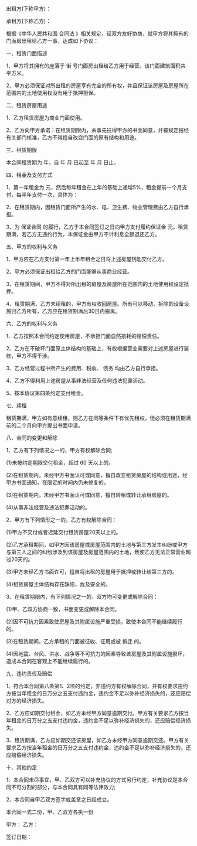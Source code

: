 
 


出租方(下称甲方)：


承租方(下称乙方)：


根据《中华人民共和国
合同法
》相关规定，经双方友好协商，就甲方将其拥有的门面房出租给乙方一事，达成如下协议：


一、租赁门面描述


1、甲方将其拥有的座落于 街 号门面房出租给乙方用于经营。该门面建筑面积共 平方米。


2、甲方必须保证对所出租的房屋享有完全的所有权，并且保证该房屋及房屋所在范围内的土地使用权没有用于抵押担保。


二、租赁房屋用途


1、乙方租赁房屋为商业门面使用。


2、乙方向甲方承诺：在租赁期限内，未事先征得甲方的书面同意，并按规定报经有关部门核准，乙方不得擅自改变门面的原有结构和用途。


三、租赁期限


本合同租赁期为 年，自 年 月 日起至 年 月 日止。


四、租金及支付方式


1、第一年租金为 元，然后每年租金在上年的基础上递增5%，租金提前一个月支付，每半年支付一次，具体为：


2、在租赁期内，因租赁门面所产生的水、电、卫生费、物业管理费由乙方自行承担。


3、为
保证合同
的履行，乙方于本合同签订之日向甲方支付履约保证金 元。租赁期满，若乙方无违约行为，本保证金由甲方不计利息全额退还乙方。


五、甲方的权利与义务


1、甲方应在乙方支付第一年上半年租金之日将上述房屋钥匙交付乙方。


2、甲方必须保证出租给乙方的门面能够从事商业经营。


3、在租赁期间，甲方不得对所出租的房屋及房屋所在范围内的土地使用权设定抵押。


4、租赁期满，乙方未续租的，甲方有权收回房屋。所有可以移动、拆除的设备设施归乙方所有，乙方应在租赁期满后30日内搬离。


六、乙方的权利与义务


1、乙方按照本合同约定使用房屋，不承担门面自然损耗的赔偿责任。


2、乙方在不破坏门面原主体结构的基础上，有权根据营业需要对上述房屋进行装修，甲方不得干涉。


3、乙方经营过程中所产生的费用、税收、
债务
均由乙方自行承担。


4、乙方不得利用上述房屋从事非法经营及任何违法犯罪活动。


5、按本协议第四条约定支付租金。


七、续租


租赁期满，甲方如有意续租，则乙方在同等条件下有优先租权，但必须在租赁期满前的二个月向甲方提出书面申请。


八、合同的变更和解除


1、乙方有下列情况之一的，甲方有权解除合同;


(1)未按约定期限交付租金，超过 60 天以上的。


(2)在租赁期内，未经甲方书面认可或同意，擅自改变租赁房屋的结构或用途，经甲方书面通知，在限定的时间内仍未修复的。


(3)在租赁期内，未经甲方书面认可或同意，擅自转租或转让承租房屋的。


(4)从事非法经营及违法犯罪活动的。


2、甲方有下列情形之一的，乙方有权解除合同：


(1)甲方不交付或者迟延交付租赁房屋20天以上的。


(2)乙方承租期间，如甲方因该房屋或房屋范围内的土地与第三方发生纠纷或甲方与第三人之间的纠纷涉及到该房屋及房屋范围内的土地，致使乙方无法正常营业超过20天的。


(3)甲方未经乙方书面许可，擅自将出租的房屋用于抵押或转让给第三方的。


(4)租赁房屋主体结构存在缺陷，危及安全的。


3、在租赁期限内，有下列情况之一的，双方均可变更或解除合同：


(1)甲、乙双方协商一致，书面变更或解除本合同。


(2)因不可抗力因素致使房屋及其附属设施严重受损，致使本合同不能继续履行的。


(3)在租赁期间，乙方承租的门面被征收、征用或被
拆迁
的。


(4)因地震、台风、洪水、战争等不可抗力的因素导致该房屋及其附属设施损坏，造成本合同在客观上不能继续履行的。


九、违约责任及赔偿


1、符合本合同第八条第1、2项的约定，非违约方有权解除合同，并有权要求违约方按当年租金的日万分之五支付违约金，违约金不足以弥补经济损失的，还应赔偿对方的经济损失。


2、乙方应如期交付租金，如乙方未经甲方同意逾期交付。甲方有关要求乙方按当年租金的日万分之五支付违约金，违约金不足以弥补经济损失的，还应赔偿经济损失。


3、租赁期满，乙方应如期交还该房屋，如乙方未经甲方同意逾期交还。甲方有关要求乙方按当年租金的日万分之五支付违约金，违约金不足以弥补经济损失的，还应赔偿经济损失。


十、其他约定


1、本合同未尽事宜，甲、乙双方可以补充协议的方式另行约定，补充协议是本合同不可分割的部分，与本合同具有同等法律效力;


2、本合同自甲乙双方签字或盖章之日起成立。


本合同一式二份，甲、乙双方各执一份


甲方：            乙方：


签订日期：
 


 

 
 
 
 
 
  


  
 

  


  


  
 
 
 
 

